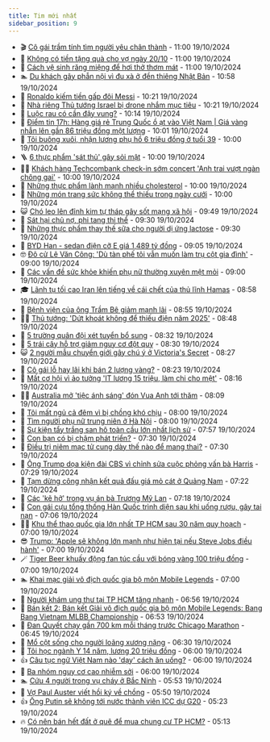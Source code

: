 ```yaml
---
title: Tim mới nhất
sidebar_position: 9
---
```


<!-- vnexpress-tin-moi-nhat:START -->
- 🎬 [Cô gái trầm tính tìm người yêu chân thành](https://vnexpress.net/co-gai-tram-tinh-tim-nguoi-yeu-chan-thanh-4805950.html) - 11:00 19/10/2024
- 🐎 [Không có tiền tặng quà cho vợ ngày 20/10](https://vnexpress.net/khong-co-tien-tang-qua-cho-vo-ngay-20-10-4805175.html) - 11:00 19/10/2024
- 🦍 [Cách vệ sinh răng miệng để hơi thở thơm mát](https://vnexpress.net/cach-ve-sinh-rang-mieng-de-hoi-tho-thom-mat-4805999.html) - 11:00 19/10/2024
- 🏊 [Du khách gây phẫn nội vì đu xà ở đền thiêng Nhật Bản](https://vnexpress.net/du-khach-gay-phan-noi-vi-du-xa-o-den-thieng-nhat-ban-4806111.html) - 10:58 19/10/2024
- 🎊 [Ronaldo kiếm tiền gấp đôi Messi](https://vnexpress.net/ronaldo-kiem-tien-gap-doi-messi-4805375.html) - 10:21 19/10/2024
- 🎃 [Nhà riêng Thủ tướng Israel bị drone nhắm mục tiêu](https://vnexpress.net/nha-rieng-thu-tuong-israel-bi-drone-nham-muc-tieu-4806107.html) - 10:21 19/10/2024
- 🧰 [Luộc rau có cần đậy vung?](https://vnexpress.net/luoc-rau-co-can-day-vung-4806089.html) - 10:14 19/10/2024
- 🔭 [Điểm tin 17h: Hàng giá rẻ Trung Quốc ồ ạt vào Việt Nam | Giá vàng nhẫn lên gần 86 triệu đồng một lượng](https://vnexpress.net/diem-tin-17h-hang-gia-re-trung-quoc-o-at-vao-viet-nam-gia-vang-nhan-len-gan-86-trieu-dong-mot-luong-4806117.html) - 10:01 19/10/2024
- 🫶 [Tôi buông xuôi, nhận lương phụ hồ 6 triệu đồng ở tuổi 39](https://vnexpress.net/toi-buong-xuoi-nhan-luong-phu-ho-6-trieu-dong-o-tuoi-39-4806097.html) - 10:00 19/10/2024
- 🪜 [6 thực phẩm &#39;sát thủ&#39; gây sỏi mật](https://vnexpress.net/6-thuc-pham-sat-thu-gay-soi-mat-4805743.html) - 10:00 19/10/2024
- 👨‍🏫 [Khách hàng Techcombank check-in sớm concert &#39;Anh trai vượt ngàn chông gai&#39;](https://vnexpress.net/khach-hang-techcombank-check-in-som-concert-anh-trai-vuot-ngan-chong-gai-4806087.html) - 10:00 19/10/2024
- 🎊 [Những thực phẩm lành mạnh nhiều cholesterol](https://vnexpress.net/nhung-thuc-pham-lanh-manh-nhieu-cholesterol-4805941.html) - 10:00 19/10/2024
- 🎊 [Những món trang sức không thể thiếu trong ngày cưới](https://vnexpress.net/nhung-mon-trang-suc-khong-the-thieu-trong-ngay-cuoi-4805844.html) - 10:00 19/10/2024
- 😺 [Chó leo lên đỉnh kim tự tháp gây sốt mạng xã hội](https://vnexpress.net/cho-leo-len-dinh-kim-tu-thap-gay-sot-mang-xa-hoi-4805147.html) - 09:49 19/10/2024
- 🐘 [Sát hại chủ nợ, phi tang thi thể](https://vnexpress.net/sat-hai-chu-no-phi-tang-thi-the-4806104.html) - 09:30 19/10/2024
- 🌁 [Những thực phẩm thay thế sữa cho người dị ứng lactose](https://vnexpress.net/nhung-thuc-pham-thay-the-sua-cho-nguoi-di-ung-lactose-4806079.html) - 09:30 19/10/2024
- 🐲 [BYD Han - sedan điện cỡ E giá 1,489 tỷ đồng](https://vnexpress.net/byd-han-sedan-dien-co-e-gia-1-489-ty-dong-4805791.html) - 09:05 19/10/2024
- 🤓 [Đô cử Lê Văn Công: &#39;Dù tàn phế tôi vẫn muốn làm trụ cột gia đình&#39;](https://vnexpress.net/do-cu-le-van-cong-du-tan-phe-toi-van-muon-lam-tru-cot-gia-dinh-4806091.html) - 09:00 19/10/2024
- 💪 [Các vấn đề sức khỏe khiến phụ nữ thường xuyên mệt mỏi](https://vnexpress.net/cac-van-de-suc-khoe-khien-phu-nu-thuong-xuyen-met-moi-4805965.html) - 09:00 19/10/2024
- 🎓 [Lãnh tụ tối cao Iran lên tiếng về cái chết của thủ lĩnh Hamas](https://vnexpress.net/lanh-tu-toi-cao-iran-len-tieng-ve-cai-chet-cua-thu-linh-hamas-4806092.html) - 08:58 19/10/2024
- 🫣 [Bệnh viện của ông Trầm Bê giảm mạnh lãi](https://vnexpress.net/benh-vien-cua-ong-tram-be-giam-manh-lai-4806096.html) - 08:55 19/10/2024
- 🧑‍💻 [Thủ tướng: &#39;Dứt khoát không để thiếu điện năm 2025&#39;](https://vnexpress.net/thu-tuong-dut-khoat-khong-de-thieu-dien-nam-2025-4806082.html) - 08:48 19/10/2024
- 🐲 [5 trường quân đội xét tuyển bổ sung](https://vnexpress.net/5-truong-quan-doi-xet-tuyen-bo-sung-4806090.html) - 08:32 19/10/2024
- 🌝 [5 trái cây hỗ trợ giảm nguy cơ đột quỵ](https://vnexpress.net/5-trai-cay-ho-tro-giam-nguy-co-dot-quy-4806048.html) - 08:30 19/10/2024
- 😺 [2 người mẫu chuyển giới gây chú ý ở Victoria&#39;s Secret](https://vnexpress.net/2-nguoi-mau-chuyen-gioi-gay-chu-y-o-victoria-s-secret-4805957.html) - 08:27 19/10/2024
- 🐎 [Cô gái lỗ hay lãi khi bán 2 lượng vàng?](https://vnexpress.net/co-gai-lo-hay-lai-khi-ban-2-luong-vang-4806023.html) - 08:23 19/10/2024
- 🎡 [Mất cơ hội vì ảo tưởng &#39;IT lương 15 triệu, làm chi cho mệt&#39;](https://vnexpress.net/mat-co-hoi-vi-ao-tuong-it-luong-15-trieu-lam-chi-cho-met-4806080.html) - 08:16 19/10/2024
- 👨‍🏫 [Australia mở &#39;tiệc ánh sáng&#39; đón Vua Anh tới thăm](https://vnexpress.net/australia-mo-tiec-anh-sang-don-vua-anh-toi-tham-4806077.html) - 08:09 19/10/2024
- 🦆 [Tôi mất ngủ cả đêm vì bị chồng khó chịu](https://vnexpress.net/toi-mat-ngu-ca-dem-vi-bi-chong-kho-chiu-4805987.html) - 08:00 19/10/2024
- 🚦 [Tìm người phụ nữ trung niên ở Hà Nội](https://vnexpress.net/tim-nguoi-phu-nu-trung-nien-o-ha-noi-4805951.html) - 08:00 19/10/2024
- 💫 [Sự kiện tẩy trắng san hô toàn cầu lớn nhất lịch sử](https://vnexpress.net/su-kien-tay-trang-san-ho-toan-cau-lon-nhat-lich-su-4806041.html) - 07:57 19/10/2024
- 🎉 [Con bạn có bị chậm phát triển?](https://vnexpress.net/con-ban-co-bi-cham-phat-trien-4806057.html) - 07:30 19/10/2024
- 🌋 [Điều trị niêm mạc tử cung dày thế nào để mang thai?](https://vnexpress.net/dieu-tri-niem-mac-tu-cung-day-the-nao-de-mang-thai-4806046.html) - 07:30 19/10/2024
- 🤖 [Ông Trump dọa kiện đài CBS vì chỉnh sửa cuộc phỏng vấn bà Harris](https://vnexpress.net/ong-trump-doa-kien-dai-cbs-vi-chinh-sua-cuoc-phong-van-ba-harris-4805956.html) - 07:29 19/10/2024
- 🦏 [Tạm dừng công nhận kết quả đấu giá mỏ cát ở Quảng Nam](https://vnexpress.net/tam-dung-cong-nhan-ket-qua-dau-gia-mo-cat-o-quang-nam-4806020.html) - 07:22 19/10/2024
- 🦩 [Các &#39;kẽ hở&#39; trong vụ án bà Trương Mỹ Lan](https://vnexpress.net/cac-ke-ho-trong-vu-an-ba-truong-my-lan-4806056.html) - 07:18 19/10/2024
- 👺 [Con gái cựu tổng thống Hàn Quốc trình diện sau khi uống rượu, gây tai nạn](https://vnexpress.net/con-gai-cuu-tong-thong-han-quoc-trinh-dien-sau-khi-uong-ruou-gay-tai-nan-4806069.html) - 07:06 19/10/2024
- 🧑‍🏫 [Khu thể thao quốc gia lớn nhất TP HCM sau 30 năm quy hoạch](https://vnexpress.net/khu-the-thao-quoc-gia-lon-nhat-tp-hcm-sau-30-nam-quy-hoach-4805774.html) - 07:00 19/10/2024
- 😎 [Trump: &#39;Apple sẽ không lớn mạnh như hiện tại nếu Steve Jobs điều hành&#39;](https://vnexpress.net/trump-apple-se-khong-lon-manh-nhu-hien-tai-neu-steve-jobs-dieu-hanh-4806073.html) - 07:00 19/10/2024
- 🪄 [Tiger Beer khuấy động fan túc cầu với bóng vàng 100 triệu đồng](https://vnexpress.net/tiger-beer-khuay-dong-fan-tuc-cau-voi-bong-vang-100-trieu-dong-4806065.html) - 07:00 19/10/2024
- 🏊 [Khai mạc giải vô địch quốc gia bộ môn Mobile Legends](https://vnexpress.net/khai-mac-giai-vo-dich-quoc-gia-bo-mon-mobile-legends-4806055.html) - 07:00 19/10/2024
- 💃 [Người khám ung thư tại TP HCM tăng nhanh](https://vnexpress.net/nguoi-kham-ung-thu-tai-tp-hcm-tang-nhanh-4806066.html) - 06:56 19/10/2024
- 🦆 [Bán kết 2: Bán kết Giải vô địch quốc gia bộ môn Mobile Legends: Bang Bang Vietnam MLBB Championship](https://vnexpress.net/ban-ket-2-ban-ket-giai-vo-dich-quoc-gia-bo-mon-mobile-legends-bang-bang-vietnam-mlbb-championship-4800240.html) - 06:53 19/10/2024
- 🎊 [Đan Quyết chạy gần 700 km mỗi tháng trước Chicago Marathon](https://vnexpress.net/dan-quyet-chay-gan-700-km-moi-thang-truoc-chicago-marathon-4805885.html) - 06:45 19/10/2024
- 👺 [Mổ cột sống cho người loãng xương nặng](https://vnexpress.net/mo-cot-song-cho-nguoi-loang-xuong-nang-4806049.html) - 06:30 19/10/2024
- 🎡 [Tôi học ngành Y 14 năm, lương 20 triệu đồng](https://vnexpress.net/toi-hoc-nganh-y-14-nam-luong-20-trieu-dong-4806050.html) - 06:00 19/10/2024
- 👍 [Câu tục ngữ Việt Nam nào &#39;dạy&#39; cách ăn uống?](https://vnexpress.net/cau-tuc-ngu-viet-nam-nao-day-cach-an-uong-4804781.html) - 06:00 19/10/2024
- 🐎 [Ba nhóm nguy cơ cao nhiễm sởi](https://vnexpress.net/ba-nhom-nguy-co-cao-nhiem-soi-4806018.html) - 06:00 19/10/2024
- 🏊 [Cứu 4 người trong vụ cháy ở Bắc Ninh](https://vnexpress.net/cuu-4-nguoi-trong-vu-chay-o-bac-ninh-4806059.html) - 05:53 19/10/2024
- 🦩 [Vợ Paul Auster viết hồi ký về chồng](https://vnexpress.net/vo-paul-auster-viet-hoi-ky-ve-chong-4805576.html) - 05:50 19/10/2024
- 👍 [Ông Putin sẽ không tới nước thành viên ICC dự G20](https://vnexpress.net/ong-putin-se-khong-toi-nuoc-thanh-vien-icc-du-g20-4806001.html) - 05:23 19/10/2024
- 🔥 [Có nên bán hết đất ở quê để mua chung cư TP HCM?](https://vnexpress.net/co-nen-ban-het-dat-o-que-de-mua-chung-cu-tp-hcm-4806016.html) - 05:13 19/10/2024<!-- vnexpress-tin-moi-nhat:END -->
